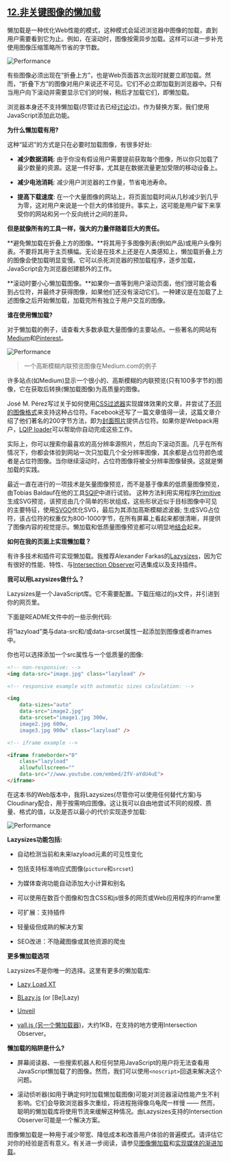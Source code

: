 ## [12.非关键图像的懒加载](https://images.guide/#lazy-load-non-critical-images)

懒加载是一种优化Web性能的模式，这种模式会延迟浏览器中图像的加载，直到用户需要看到它为止。例如，在滚动时，图像按需异步加载。这样可以进一步补充使用图像压缩策略所节省的字节数。

![Performance](https://images.guide/images/book-images/scrolling-viewport-large.jpg)

有些图像必须出现在“折叠上方”，也是Web页面首次出现时就要立即加载。然而，“折叠下方”的图像对用户来说还不可见。它们不必立即加载到浏览器中。只有当用户向下滚动并需要显示它们的时候，稍后才加载它们，即懒加载。

浏览器本身还不支持懒加载(尽管过去已经[讨论](https://discourse.wicg.io/t/a-standard-way-to-lazy-load-images/1153/10)过)。作为替换方案，我们使用JavaScript添加此功能。

**为什么懒加载有用?**

这种“延迟”的方式是只在必要时加载图像，有很多好处:

+ **减少数据消耗**: 由于你没有假设用户需要提前获取每个图像，所以你只加载了最少数量的资源。这是一件好事，尤其是在数据流量更加受限的移动设备上。

+ **减少电池消耗**: 减少用户浏览器的工作量，节省电池寿命。

+ **提高下载速度**: 在一个大量图像的网站上，将页面加载时间从几秒减少到几乎为零，这对用户来说是一个巨大的体验提升。事实上，这可能是用户留下来享受你的网站和另一个反向统计之间的差异。

**但是就像所有的工具一样，强大的力量伴随着巨大的责任。**

**避免懒加载在折叠上方的图像。**将其用于多图像列表(例如产品)或用户头像列表。不要将其用于主页横幅。无论是在技术上还是在人类感知上，懒加载折叠上方的图像会使加载明显变慢。它可以杀死浏览器的预加载程序，逐步加载，JavaScript会为浏览器创建额外的工作。

**滚动时要小心懒加载图像。**如果你一直等到用户滚动页面，他们很可能会看到占位符，并最终才获得图像，如果他们还没有滚动它们。一种建议是在加载了上述图像之后开始懒加载，加载完所有独立于用户交互的图像。

**谁在使用懒加载?**

对于懒加载的例子，请查看大多数承载大量图像的主要站点。一些著名的网站有[Medium](https://medium.com/)和[Pinterest](https://www.pinterest.com/)。

![Performance](https://images.guide/images/book-images/Modern-Image35-large.jpg)

> 一个高斯模糊内联预览图像在Medium.com的例子

许多站点(如Medium)显示一个很小的、高斯模糊的内联预览(只有100多字节的)图像，它在获取后转换(懒加载图像)为高质量的图像。

José M. Pérez写过关于如何使用[CSS过滤器](https://jmperezperez.com/medium-image-progressive-loading-placeholder/)实现媒体效果的文章，并尝试了[不同的图像格式](https://jmperezperez.com/webp-placeholder-images/)来支持这种占位符。Facebook还写了一篇文章值得一读，这篇文章介绍了他们著名的200字节方法，即为[封面照片](https://code.facebook.com/posts/991252547593574/the-technology-behind-preview-photos/)提供占位符。如果你是Webpack用户，[LQIP loader](https://lqip-loader.firebaseapp.com/)可以帮助你自动完成这些工作。

实际上，你可以搜索你最喜欢的高分辨率源照片，然后向下滚动页面。几乎在所有情况下，你都会体验到网站一次只加载几个全分辨率图像，其余都是占位符颜色或者是占位符图像。当你继续滚动时，占位符图像将被全分辨率图像替换。这就是懒加载的实践。

最近一直在进行的一项技术是矢量图像预览，而不是基于像素的低质量图像预览，由Tobias Baldauf在他的工具[SQIP](https://github.com/technopagan/sqip)中进行试验。 这种方法利用实用程序[Primitive](https://github.com/fogleman/primitive)生成SVG预览，该预览由几个简单的形状组成，这些形状近似于目标图像中可见的主要特征，使用[SVGO](https://github.com/svg/svgo)优化SVG，最后为其添加高斯模糊滤波器; 生成SVG占位符，该占位符的权重仅为800-1000字节，在所有屏幕上看起来都很清晰，并提供了图像内容的视觉提示。懒加载和低质量图像预览都可以明显地[结合](https://calendar.perfplanet.com/2017/progressive-image-loading-using-intersection-observer-and-sqip/)起来。

**如何在我的页面上实现懒加载？**

有许多技术和插件可实现懒加载。我推荐Alexander Farkas的[Lazysizes](https://github.com/aFarkas/lazysizes)，因为它有很好的性能、特性、与[Intersection Observer](https://developers.google.com/web/updates/2016/04/intersectionobserver)可选集成以及支持插件。

**我可以用Lazysizes做什么？**

Lazysizes是一个JavaScript库。它不需要配置。下载压缩过的js文件，并引进到你的网页里。

下面是README文件中的一些示例代码:

将“lazyload”类与data-src和/或data-srcset属性一起添加到图像或者iframes中。

你也可以选择添加一个src属性与一个低质量的图像:

```html
<!-- non-responsive: -->
<img data-src="image.jpg" class="lazyload" />

<!-- responsive example with automatic sizes calculation: -->

<img
    data-sizes="auto"
    data-src="image2.jpg"
    data-srcset="image1.jpg 300w,
    image2.jpg 600w,
    image3.jpg 900w" class="lazyload" />

<!-- iframe example -->

<iframe frameborder="0"
    class="lazyload"
    allowfullscreen=""
    data-src="//www.youtube.com/embed/ZfV-aYdU4uE">
</iframe>
```

在这本书的Web版本中，我将Lazysizes(尽管你可以使用任何替代方案)与Cloudinary配合，用于按需响应图像。这让我可以自由地尝试不同的规模、质量、格式的值，以及是否以最小的代价实现逐步加载:

![Performance](https://images.guide/images/book-images/cloudinary-responsive-images-large.jpg)

**Lazysizes功能包括:**

+ 自动检测当前和未来lazyload元素的可见性变化

+ 包括支持标准响应式图像(```picture```和```srcset```)

+ 为媒体查询功能自动添加大小计算和别名

+ 可以使用在数百个图像和包含CSS和js很多的网页或Web应用程序的iframe里

+ 可扩展：支持插件

+ 轻量级但成熟的解决方案

+ SEO改进：不隐藏图像或其他资源的爬虫

**更多懒加载选项**

Lazysizes不是你唯一的选择。这里有更多的懒加载库:

+ [Lazy Load XT](http://ressio.github.io/lazy-load-xt/)

+ [BLazy.js](https://github.com/dinbror/blazy) (or [Be]Lazy)

+ [Unveil](http://luis-almeida.github.io/unveil/)

+ [yall.js (另一个懒加载器)](https://github.com/malchata/yall.js)，大约1KB，在支持的地方使用Intersection Observer。

**懒加载的陷阱是什么?**

+ 屏幕阅读器、一些搜索机器人和任何禁用JavaScript的用户将无法查看用JavaScript懒加载了的图像。然而，我们可以使用```<noscript>```回退来解决这个问题。

+ 滚动侦听器(如用于确定何时加载懒加载图像)可能对浏览器滚动性能产生不利影响。它们会导致浏览器多次重绘，将进程拖得像乌龟爬一样慢 —— 然而，聪明的懒加载库将使用节流来缓解这种情况。由Lazysizes支持的Intersection Observer可能是一个解决方案。

图像懒加载是一种用于减少带宽、降低成本和改善用户体验的普遍模式。请评估它对你的经验是否有意义。有关进一步阅读，请参见[图像懒加载](https://jmperezperez.com/lazy-loading-images/)和[实现媒体的渐进加载](https://jmperezperez.com/medium-image-progressive-loading-placeholder/)。

<div>
    <script>
    var _hmt = _hmt || [];
    (function() {
        var hm = document.createElement("script");
        hm.src = "https://hm.baidu.com/hm.js?4f01de5cc0f84f20fea5a4202233614f";
        var s = document.getElementsByTagName("script")[0]; 
        s.parentNode.insertBefore(hm, s);
        _hmt.push(['_trackEvent', '图像优化', '非关键图像的懒加载', 12]);
    })();
    </script>
</div>
